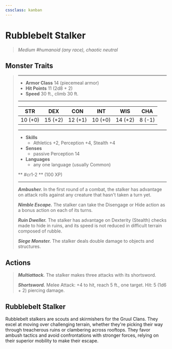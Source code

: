 ```yaml
---
cssclass: kanban
---
```


# Rubblebelt Stalker
>*Medium #humanoid (any race), chaotic neutral*
## Monster Traits
>___
>- **Armor Class** 14 (piecemeal armor)
>- **Hit Points** 11 (2d8 + 2)
>- **Speed** 30 ft., climb 30 ft.
>___
>|STR|DEX|CON|INT|WIS|CHA|
>|:---:|:---:|:---:|:---:|:---:|:---:|
>|10 (+0)|15 (+2)|12 (+1)|10 (+0)|14 (+2)|8 (-1)|
>___
>- **Skills**
>	 - Athletics +2, Perception +4, Stealth +4
>- **Senses**
>	 - passive Perception 14
>- **Languages**
>	 - any one language (usually Common)
>
> ** #cr1-2 ** (100 XP)
>___
>***Ambusher.*** In the first round of a combat, the stalker has advantage on attack rolls against any creature that hasn't taken a turn yet.  
>
>***Nimble Escape.*** The stalker can take the Disengage or Hide action as a bonus action on each of its turns.  
>
>***Ruin Dweller.*** The stalker has advantage on Dexterity (Stealth) checks made to hide in ruins, and its speed is not reduced in difficult terrain composed of rubble.  
>
>***Siege Monster.*** The stalker deals double damage to objects and structures.  
>
## Actions
>***Multiattack.*** The stalker makes three attacks with its shortsword.  
>
>***Shortsword.*** Melee Attack: +4 to hit, reach 5 ft., one target. Hit: 5 (1d6 + 2) piercing damage.
## Rubblebelt Stalker
Rubblebelt stalkers are scouts and skirmishers for the Gruul Clans. They excel at moving over challenging terrain, whether they're picking their way through treacherous ruins or clambering across rooftops. They favor ambush tactics and avoid confrontations with stronger forces, relying on their superior mobility to make their escape.